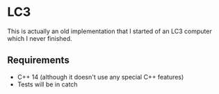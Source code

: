 # LC3
This is actually an old implementation that I started of an LC3 computer which I never finished.

## Requirements 
- C++ 14 (although it doesn't use any special C++ features) 
- Tests will be in catch


